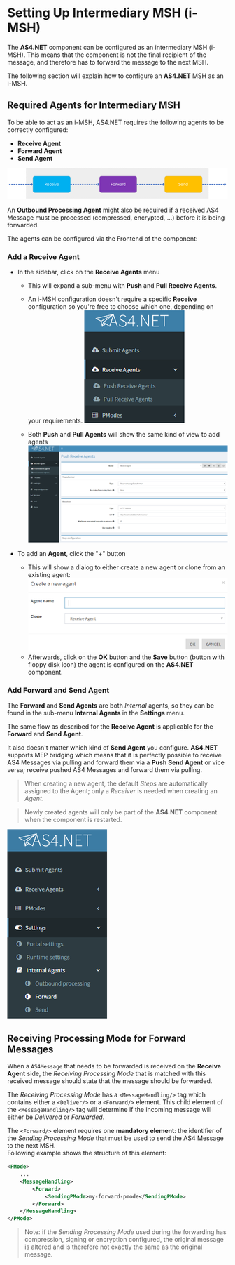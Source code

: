 # Setting Up Intermediary MSH (i-MSH)

The **AS4.NET** component can be configured as an intermediary MSH (i-MSH). This means that the component is not the final recipient of the message, and therefore has to forward the message to the next MSH.

The following section will explain how to configure an **AS4.NET** MSH as an i-MSH.

## Required Agents for Intermediary MSH

To be able to act as an i-MSH, AS4.NET requires the following agents to be correctly configured:

- **Receive Agent**
- **Forward Agent**
- **Send Agent**

![receive forward send agent](images/receive-forward-send-agent.png)

An **Outbound Processing Agent** might also be required if a received AS4 Message must be processed (compressed, encrypted, ...) before it is being forwarded.

The agents can be configured via the Frontend of the component:

### Add a Receive Agent

- In the sidebar, click on the **Receive Agents** menu

  - This will expand a sub-menu with **Push** and **Pull Receive Agents**.
  - An i-MSH configuration doesn't require a specific **Receive** configuration so you're free to choose which one, depending on your requirements.
    ![receive agent menu](images/receive-agent-menu.png)

  - Both **Push** and **Pull Agents** will show the same kind of view to add agents
    ![receive agent view](images/receive-agent-view.png)

- To add an **Agent**, click the "+" button

  - This will show a dialog to either create a new agent or clone from an existing agent:
    ![receive agent new](images/receive-agent-new.png)
  - Afterwards, click on the **OK** button and the **Save** button (button with floppy disk icon) the agent is configured on the **AS4.NET** component.

### Add Forward and Send Agent

The **Forward** and **Send Agents** are both _Internal_ agents, so they can be found in the sub-menu **Internal Agents** in the **Settings** menu.

The same flow as described for the **Receive Agent** is applicable for the **Forward** and **Send Agent**.

It also doesn't matter which kind of **Send Agent** you configure.  **AS4.NET** supports MEP bridging which means that it is perfectly possible to receive AS4 Messages via pulling and forward them via a **Push Send Agent** or vice versa; receive pushed AS4 Messages and forward them via pulling.

> When creating a new agent, the default _Steps_ are automatically assigned to the Agent; only a _Receiver_ is needed when creating an _Agent_.

> Newly created agents will only be part of the **AS4.NET** component when the component is restarted.

![forward agent menu](images/forward-agent-menu.png)

## Receiving Processing Mode for Forward Messages

When a `AS4Message` that needs to be forwarded is received on the **Receive Agent** side, the _Receiving Processing Mode_ that is matched with this received message should state that the message should be forwarded.

The _Receiving Processing Mode_ has a `<MessageHandling/>` tag which contains either a `<Deliver/>` or a `<Forward/>` element.
This child element of the `<MessageHandling/>` tag will determine if the incoming message will either be _Delivered_ or _Forwarded_.

The `<Forward/>` element requires one **mandatory element**: the identifier of the _Sending Processing Mode_ that must be used to send the AS4 Message to the next MSH.  
Following example shows the structure of this element:

```xml
<PMode>
    ...
    <MessageHandling>
        <Forward>
            <SendingPMode>my-forward-pmode</SendingPMode>
        </Forward>
    </MessageHandling>
</PMode>
```

> Note: if the _Sending Processing Mode_ used during the forwarding has compression, signing or encryption configured, the original message is altered and is therefore not exactly the same as the original message.
